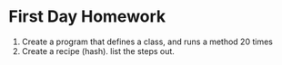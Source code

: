 First Day Homework
==================


1. Create a program that defines a class, and runs a method 20 times
2. Create a recipe (hash). list the steps out.
